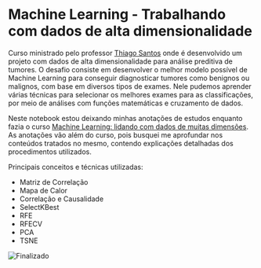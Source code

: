 # Machine Learning - Trabalhando com dados de alta dimensionalidade

Curso ministrado pelo professor [Thiago Santos](https://www.linkedin.com/in/thiago-gon%C3%A7alves-santos/) onde é desenvolvido um projeto
com dados de alta dimensionalidade para análise preditiva de tumores. O desafio consiste em desenvolver o melhor modelo possível de Machine
Learning para conseguir diagnosticar tumores como benignos ou malignos, com base em diversos tipos de exames. Nele pudemos aprender várias
técnicas para selecionar os melhores exames para as classificações, por meio de análises com funções matemáticas e cruzamento de dados.

Neste notebook estou deixando minhas anotações de estudos enquanto fazia o curso [Machine Learning: lidando com dados de muitas dimensões](https://cursos.alura.com.br/course/reducao-dimensionalidade#aulas). As anotações vão além do curso, pois busquei me aprofundar nos conteúdos tratados no mesmo, contendo explicações detalhadas dos procedimentos utilizados.

Principais conceitos e técnicas utilizadas:
- Matriz de Correlação
- Mapa de Calor
- Correlação e Causalidade
- SelectKBest
- RFE
- RFECV
- PCA
- TSNE

![Finalizado](http://img.shields.io/static/v1?label=STATUS&message=FINALIZADO&color=GREEN&style=for-the-badge)
